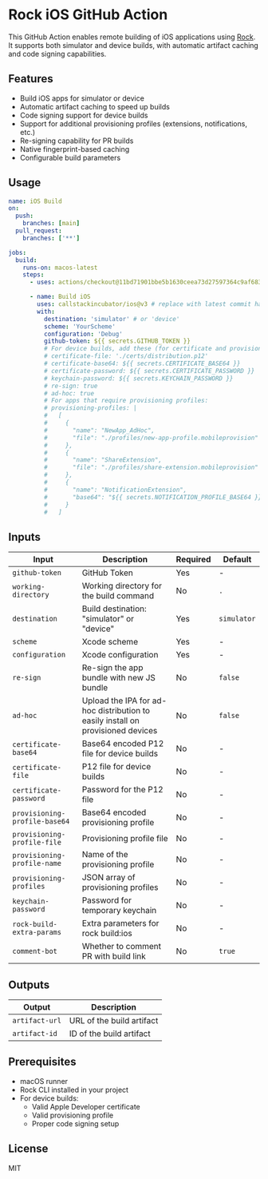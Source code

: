 # Rock iOS GitHub Action

This GitHub Action enables remote building of iOS applications using [Rock](https://rockjs.dev). It supports both simulator and device builds, with automatic artifact caching and code signing capabilities.

## Features

- Build iOS apps for simulator or device
- Automatic artifact caching to speed up builds
- Code signing support for device builds
- Support for additional provisioning profiles (extensions, notifications, etc.)
- Re-signing capability for PR builds
- Native fingerprint-based caching
- Configurable build parameters

## Usage

```yaml
name: iOS Build
on:
  push:
    branches: [main]
  pull_request:
    branches: ['**']

jobs:
  build:
    runs-on: macos-latest
    steps:
      - uses: actions/checkout@11bd71901bbe5b1630ceea73d27597364c9af683 # v4.2.2

      - name: Build iOS
        uses: callstackincubator/ios@v3 # replace with latest commit hash
        with:
          destination: 'simulator' # or 'device'
          scheme: 'YourScheme'
          configuration: 'Debug'
          github-token: ${{ secrets.GITHUB_TOKEN }}
          # For device builds, add these (for certificate and provisioning profile - either file OR base64):
          # certificate-file: './certs/distribution.p12'
          # certificate-base64: ${{ secrets.CERTIFICATE_BASE64 }}
          # certificate-password: ${{ secrets.CERTIFICATE_PASSWORD }}
          # keychain-password: ${{ secrets.KEYCHAIN_PASSWORD }}
          # re-sign: true
          # ad-hoc: true
          # For apps that require provisioning profiles:
          # provisioning-profiles: |
          #   [
          #     {
          #       "name": "NewApp_AdHoc",
          #       "file": "./profiles/new-app-profile.mobileprovision"
          #     },
          #     {
          #       "name": "ShareExtension",
          #       "file": "./profiles/share-extension.mobileprovision"
          #     },
          #     {
          #       "name": "NotificationExtension",
          #       "base64": "${{ secrets.NOTIFICATION_PROFILE_BASE64 }}"
          #     }
          #   ]
```

## Inputs

| Input                         | Description                                                                     | Required | Default     |
| ----------------------------- | ------------------------------------------------------------------------------- | -------- | ----------- |
| `github-token`                | GitHub Token                                                                    | Yes      | -           |
| `working-directory`           | Working directory for the build command                                         | No       | `.`         |
| `destination`                 | Build destination: "simulator" or "device"                                      | Yes      | `simulator` |
| `scheme`                      | Xcode scheme                                                                    | Yes      | -           |
| `configuration`               | Xcode configuration                                                             | Yes      | -           |
| `re-sign`                     | Re-sign the app bundle with new JS bundle                                       | No       | `false`     |
| `ad-hoc`                      | Upload the IPA for ad-hoc distribution to easily install on provisioned devices | No       | `false`     |
| `certificate-base64`          | Base64 encoded P12 file for device builds                                       | No       | -           |
| `certificate-file`            | P12 file for device builds                                                      | No       | -           |
| `certificate-password`        | Password for the P12 file                                                       | No       | -           |
| `provisioning-profile-base64` | Base64 encoded provisioning profile                                             | No       | -           |
| `provisioning-profile-file`   | Provisioning profile file                                                       | No       | -           |
| `provisioning-profile-name`   | Name of the provisioning profile                                                | No       | -           |
| `provisioning-profiles`       | JSON array of provisioning profiles                                             | No       | -           |
| `keychain-password`           | Password for temporary keychain                                                 | No       | -           |
| `rock-build-extra-params`     | Extra parameters for rock build:ios                                             | No       | -           |
| `comment-bot`                 | Whether to comment PR with build link                                           | No       | `true`      |

## Outputs

| Output         | Description               |
| -------------- | ------------------------- |
| `artifact-url` | URL of the build artifact |
| `artifact-id`  | ID of the build artifact  |

## Prerequisites

- macOS runner
- Rock CLI installed in your project
- For device builds:
  - Valid Apple Developer certificate
  - Valid provisioning profile
  - Proper code signing setup

## License

MIT
